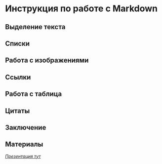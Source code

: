 # Инструкция по работе с Markdown

## Выделение текста



## Списки 

## Работа с изображениями

## Ссылки

## Работа с таблица

## Цитаты

## Заключение

## Материалы
[*Презентация тут*](https://docs.google.com/presentation/d/116me-gOnT3T_yD56GG1bmM0Y_qfC7dhC18EC416TmAk/edit#slide=id.p11 ) 


